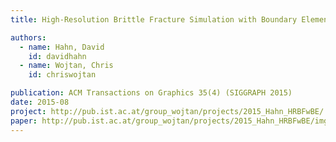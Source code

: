 ```yaml
---
title: High-Resolution Brittle Fracture Simulation with Boundary Elements

authors:
  - name: Hahn, David
    id: davidhahn
  - name: Wojtan, Chris
    id: chriswojtan

publication: ACM Transactions on Graphics 35(4) (SIGGRAPH 2015)
date: 2015-08
project: http://pub.ist.ac.at/group_wojtan/projects/2015_Hahn_HRBFwBE/
paper: http://pub.ist.ac.at/group_wojtan/projects/2015_Hahn_HRBFwBE/img/pdf_icon.png
---
```

